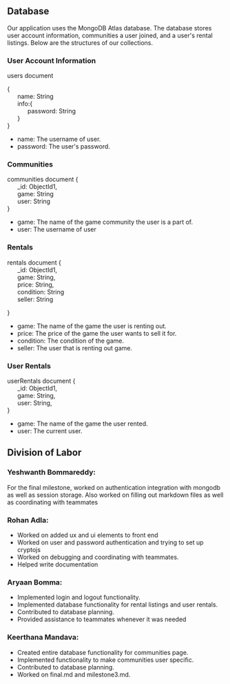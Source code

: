 ## Database

Our application uses the MongoDB Atlas database. The database stores user account information, communities a user joined, and a user's rental listings. Below are the structures of our collections. 

### User Account Information

users document

{\
&nbsp;&nbsp;&nbsp;&nbsp;&nbsp;&nbsp;name: String\
&nbsp;&nbsp;&nbsp;&nbsp;&nbsp;&nbsp;info:{\
&nbsp;&nbsp;&nbsp;&nbsp;&nbsp;&nbsp;&nbsp;&nbsp;&nbsp;&nbsp;&nbsp;&nbsp;password: String\
   &nbsp;&nbsp;&nbsp;&nbsp;&nbsp;&nbsp;}\
}

- name: The username of user. 
- password: The user's password.

### Communities

communities document
{\
&nbsp;&nbsp;&nbsp;&nbsp;&nbsp;&nbsp;_id: ObjectId1,\
&nbsp;&nbsp;&nbsp;&nbsp;&nbsp;&nbsp;game: String\
&nbsp;&nbsp;&nbsp;&nbsp;&nbsp;&nbsp;user: String\
}

- game: The name of the game community the user is a part of.
- user: The username of user

### Rentals

rentals document
{\
&nbsp;&nbsp;&nbsp;&nbsp;&nbsp;&nbsp;_id: ObjectId1,\
&nbsp;&nbsp;&nbsp;&nbsp;&nbsp;&nbsp;game: String, \
&nbsp;&nbsp;&nbsp;&nbsp;&nbsp;&nbsp;price: String, \
&nbsp;&nbsp;&nbsp;&nbsp;&nbsp;&nbsp;condition: String\
&nbsp;&nbsp;&nbsp;&nbsp;&nbsp;&nbsp;seller: String

}
 
- game: The name of the game the user is renting out.  
- price: The price of the game the user wants to sell it for.
- condition: The condition of the game. 
- seller: The user that is renting out game. 

### User Rentals

userRentals document 
{\
&nbsp;&nbsp;&nbsp;&nbsp;&nbsp;&nbsp;_id: ObjectId1,\
&nbsp;&nbsp;&nbsp;&nbsp;&nbsp;&nbsp;game: String, \
&nbsp;&nbsp;&nbsp;&nbsp;&nbsp;&nbsp;user: String, \
}

- game: The name of the game the user rented.
- user: The current user.


## Division of Labor

### Yeshwanth Bommareddy:
For the final milestone, worked on authentication integration with mongodb as well as session storage. Also worked on filling out markdown files as well as coordinating with teammates

### Rohan Adla:
- Worked on added ux and ui elements to front end
- Worked on user and password authentication and trying to set up cryptojs
- Worked on debugging and coordinating with teammates.
- Helped write documentation

### Aryaan Bomma:
- Implemented login and logout functionality.
- Implemented database functionality for rental listings and user rentals.
- Contributed to database planning.
- Provided assistance to teammates whenever it was needed

### Keerthana Mandava:

- Created entire database functionality for communities page.
- Implemented functionality to make communities user specific.
- Contributed to database planning.
- Worked on final.md and milestone3.md.
